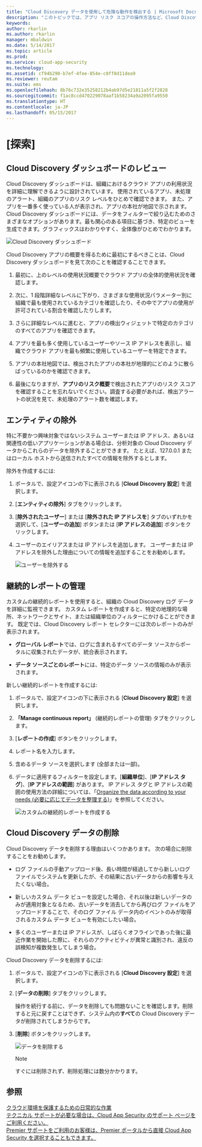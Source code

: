 ```yaml
---
title: "Cloud Discovery データを使用して危険な動作を検出する | Microsoft Docs"
description: "このトピックでは、アプリ リスク スコアの操作方法など、Cloud Discovery データの操作方法について説明します。"
keywords: 
author: rkarlin
ms.author: rkarlin
manager: mbaldwin
ms.date: 5/14/2017
ms.topic: article
ms.prod: 
ms.service: cloud-app-security
ms.technology: 
ms.assetid: cf94b290-b7ef-4fee-854e-c8ff8d11dea9
ms.reviewer: reutam
ms.suite: ems
ms.openlocfilehash: 8b76c732e35258212b4ab97d5e21811a5f2f2828
ms.sourcegitcommit: f1ac8ccd470229078aaf1b58234a9a2095fa9550
ms.translationtype: HT
ms.contentlocale: ja-JP
ms.lasthandoff: 05/15/2017
---
```

# <a name="discover"></a>[探索]

## <a name="review-the-cloud-discovery-dashboard"></a>Cloud Discovery ダッシュボードのレビュー

Cloud Discovery ダッシュボードは、組織におけるクラウド アプリの利用状況を詳細に理解できるように設計されています。 使用されているアプリ、未処理のアラート、組織のアプリのリスク レベルをひとめで確認できます。 また、アプリを一番多く使っている人が表示され、アプリの本社が地図で示されます。 Cloud Discovery ダッシュボードには、データをフィルターで絞り込むためのさまざまなオプションがあります。最も関心のある項目に基づき、特定のビューを生成できます。グラフィックスはわかりやすく、全体像がひとめでわかります。

![Cloud Discovery ダッシュボード](./media/cloud-discovery-dashboard.png)

Cloud Discovery アプリの概要を得るために最初にするべきことは、Cloud Discovery ダッシュボードを見て次のことを確認することできます。
 
1. 最初に、上のレベルの使用状況概要でクラウド アプリの全体的使用状況を確認します。

2. 次に、1 段階詳細なレベルに下がり、さまざまな使用状況パラメーター別に組織で最も使用されているカテゴリを確認したり、その中でアプリの使用が許可されている割合を確認したりします。

3. さらに詳細なレベルに進むと、アプリの検出ウィジェットで特定のカテゴリのすべてのアプリを確認できます。

4. アプリを最も多く使用しているユーザーやソース IP アドレスを表示し、組織でクラウド アプリを最も頻繁に使用しているユーザーを特定できます。
5. アプリの本社地図では、検出されたアプリの本社が地理的にどのように散らばっているのかを確認できます。

6. 最後になりますが、**アプリのリスク概要**で検出されたアプリのリスク スコアを確認することを忘れないでください。調査する必要があれば、検出アラートの状況を見て、未処理のアラート数を確認します。
  
## <a name="exclude-entities"></a>エンティティの除外  
特に不要かつ興味対象ではないシステム ユーザーまたは IP アドレス、あるいは関連性の低いアプリケーションがある場合は、分析対象の Cloud Discovery データからこれらのデータを除外することができます。 たとえば、127.0.0.1 またはローカル ホストから送信されたすべての情報を除外するとします。  
  
除外を作成するには:  
  
1.  ポータルで、設定アイコンの下に表示される [**Cloud Discovery 設定**] を選択します。  
  
2.  [**エンティティの除外**] タブをクリックします。  
  
3.  [**除外されたユーザー**] または [**除外された IP アドレスを**] タブのいずれかを選択して、[**ユーザーの追加**] ボタンまたは [**IP アドレスの追加**] ボタンをクリックします。  
  
4.  ユーザーのエイリアスまたは IP アドレスを追加します。 ユーザーまたは IP アドレスを除外した理由についての情報を追加することをお勧めします。  
  
     ![ユーザーを除外する](./media/exclude-user.png "exclude user")  
  
## <a name="manage-continuous-reports"></a>継続的レポートの管理  
カスタムの継続的レポートを使用すると、組織の Cloud Discovery ログ データを詳細に監視できます。 カスタム レポートを作成すると、特定の地理的な場所、ネットワークとサイト、または組織単位のフィルターにかけることができます。 既定では、Cloud Discovery レポート セレクターには次のレポートのみが表示されます。  
  
-  **グローバル レポート**では、ログに含まれるすべてのデータ ソースからポータルに収集されたデータが、統合表示されます。  
  
- **データ ソースごとのレポート**には、特定のデータ ソースの情報のみが表示されます。  
  
新しい継続的レポートを作成するには:  
  
1.  ポータルで、設定アイコンの下に表示される [**Cloud Discovery 設定**] を選択します。  
  
2.  **「Manage continuous report」** (継続的レポートの管理) タブをクリックします。  
  
3.  [**レポートの作成**] ボタンをクリックします。  
  
4.  レポート名を入力します。  
  
5.  含めるデータ ソースを選択します (全部または一部)。  
  
6.  データに適用するフィルターを設定します。[**組織単位**]、[**IP アドレス タグ**]、[**IP アドレスの範囲**] があります。 IP アドレス タグと IP アドレスの範囲の使用方法の詳細については、「[Organize the data according to your needs (必要に応じてデータを整理する)](ip-tags.md)」を参照してください。  
  
    ![カスタムの継続的レポートを作成する](./media/create-custom-continuous-report.png) 

## <a name="deleting-cloud-discovery-data"></a>Cloud Discovery データの削除  
Cloud Discovery データを削除する理由はいくつかあります。 次の場合に削除することをお勧めします。  
  
-   ログ ファイルの手動アップロード後、長い時間が経過してから新しいログ ファイルでシステムを更新したが、その結果に古いデータからの影響を与えたくない場合。  
  
-   新しいカスタム データ ビューを設定した場合、それ以後は新しいデータのみが適用対象となるため、古いデータを消去してから再びログ ファイルをアップロードすることで、そのログ ファイル データ内のイベントのみが取得されるカスタム データ ビューを有効にしたい場合。  
  
-   多くのユーザーまたは IP アドレスが、しばらくオフラインであった後に最近作業を開始した際に、それらのアクティビティが異常と識別され、違反の誤検知が複数発生してしまう場合。  
  
Cloud Discovery データを削除するには:  
  
1.  ポータルで、設定アイコンの下に表示される [**Cloud Discovery 設定**] を選択します。  
  
2.  [**データの削除**] タブをクリックします。  
  
     操作を続行する前に、データを削除しても問題ないことを確認します。削除すると元に戻すことはできず、システム内の**すべて**の Cloud Discovery データが削除されてしまうからです。  
  
3.  [**削除**] ボタンをクリックします。  
  
     ![データを削除する](./media/delete-data.png "delete data")  
  
    > [!NOTE]  
    >  すぐには削除されず、削除処理には数分かかります。  



 
## <a name="see-also"></a>参照  
[クラウド環境を保護するための日常的な作業](daily-activities-to-protect-your-cloud-environment.md)   
[テクニカル サポートが必要な場合は、Cloud App Security のサポート ページをご利用ください。](http://support.microsoft.com/oas/default.aspx?prid=16031)   
[Premier サポートをご利用のお客様は、Premier ポータルから直接 Cloud App Security を選択することもできます。](https://premier.microsoft.com/)  
  
  